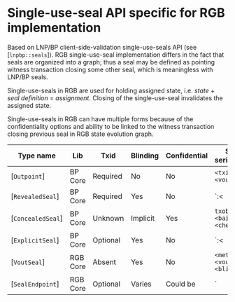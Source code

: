 # Single-use-seal API specific for RGB implementation

Based on LNP/BP client-side-validation single-use-seals API (see
[`lnpbp::seals`]). RGB single-use-seal implementation differs in the fact
that seals are organized into a graph; thus a seal may be defined as
pointing witness transaction closing some other seal, which is meaningless
with LNP/BP seals.

Single-use-seals in RGB are used for holding assigned state, i.e. *state* +
*seal definition* = *assignment*. Closing of the single-use-seal invalidates
the assigned state.

Single-use-seals in RGB can have multiple forms because of the
confidentiality options and ability to be linked to the witness transaction
closing previous seal in RGB state evolution graph.

| **Type name**     | **Lib**  | **Txid**  | **Blinding** | **Confidential** | **String serialization**                | **Use case**  |
| ----------------- | -------- | --------- | ------------ | ---------------- | --------------------------------------- | ------------- |
| [`Outpoint`]      | BP Core  | Required  | No           | No               | `<txid>:<vout>`                         | Genesis       |
| [`RevealedSeal`]  | BP Core  | Required  | Yes          | No               | `<method>:<<txid>|~>:<vout>#<blinding>` | Stash         |
| [`ConcealedSeal`] | BP Core  | Unknown   | Implicit     | Yes              | `txob:<baid58>#<checksum>`              | Ext. payments |
| [`ExplicitSeal`]  | BP Core  | Optional  | Yes          | No               | `<method>:<<txid>|~>:<vout>`            | Internal      |
| [`VoutSeal`]      | RGB Core | Absent    | Yes          | No               | `<method>:~:<vout>#<blinding>`          | SealEndpoint  |
| [`SealEndpoint`]  | RGB Core | Optional  | Varies       | Could be         | `<concealed>|<explicit>`                | Consignments  |
